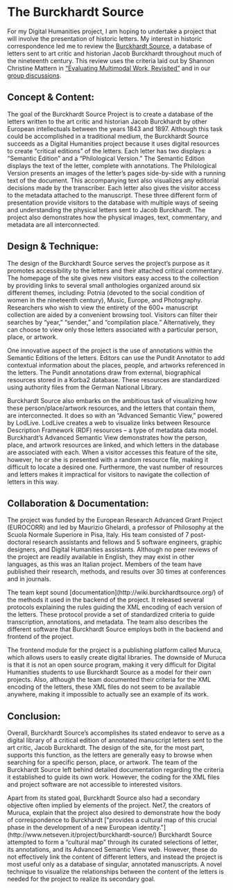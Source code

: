 <h1>The Burckhardt Source</h1>

For my Digital Humanities project, I am hoping to undertake a project that will involve the presentation of historic letters. My interest in historic correspondence led me to review the [Burckhardt Source](http://burckhardtsource.org/), a database of letters sent to art critic and historian Jacob Burckhardt throughout much of the nineteenth century. This review uses the criteria laid out by Shannon Christine Mattern in [“Evaluating Multimodal Work, Revisited”](http://journalofdigitalhumanities.org/1-4/evaluating-multimodal-work-revisited-by-shannon-mattern/) and in our [group discussions](https://github.com/jacobheil/IDPT-19916-01/tree/master/evaluation-list).

<h2>Concept & Content:</h2>  
<p>The goal of the Burckhardt Source Project is to create a database of the letters written to the art critic and historian Jacob Burckhardt by other European intellectuals between the years 1843 and 1897. Although this task could be accomplished in a traditional medium, the Burckhardt Source succeeds as a Digital Humanities project because it uses digital resources to create “critical editions” of the letters. Each letter has two displays: a “Semantic Edition” and a “Philological Version.” The Semantic Edition displays the text of the letter, complete with annotations. The Philological Version presents an images of the letter’s pages side-by-side with a running text of the document. This accompanying text also visualizes any editorial decisions made by the transcriber. Each letter also gives the visitor access to the metadata attached to the manuscript. These three different form of presentation provide visitors to the database with multiple ways of seeing and understanding the physical letters sent to Jacob Burckhardt. The project also demonstrates how the physical images, text, commentary, and metadata are all interconnected.</p>

<h2>Design & Technique:</h2>  
<p>The design of the Burckhardt Source serves the project’s purpose as it promotes accessibility to the letters and their attached critical commentary. The homepage of the site gives new visitors easy access to the collection by providing links to several small anthologies organized around six different themes, including: Potnia (devoted to the social condition of women in the nineteenth century), Music, Europe, and Photography. Researchers who wish to view the entirety of the 600+ manuscript collection are aided by a convenient browsing tool. Visitors can filter their searches by “year,” “sender,” and “compilation place.” Alternatively, they can choose to view only those letters associated with a particular person, place, or artwork.</p>  
<p>One innovative aspect of the project is the use of annotations within the Semantic Editions of the letters. Editors can use the Pundit Annotator to add contextual information about the places, people, and artworks referenced in the letters. The Pundit annotations draw from external, biographical resources stored in a Korba2 database. These resources are standardized using authority files from the German National Library.</p>
<p>Burckhardt Source also embarks on the ambitious task of visualizing how these person/place/artwork resources, and the letters that contain them, are interconnected. It does so with an “Advanced Semantic View,” powered by LodLive. LodLive creates a web to visualize links between Resource Description Framework (RDF) resources – a type of metadata data model. Burckhardt’s Advanced Semantic View demonstrates how the person, place, and artwork resources are linked, and which letters in the database are associated with each. When a visitor accesses this feature of the site, however, he or she is presented with a random resource file, making it difficult to locate a desired one. Furthermore, the vast number of resources and letters makes it impractical for visitors to navigate the collection of letters in this way.</p>

<h2>Collaboration & Documentation:</h2>  
<p>The project was funded by the European Research Advanced Grant Project (EUROCORR) and led by Maurizio Ghelardi, a professor of Philosophy at the Scuola Normale Superiore in Pisa, Italy. His team consisted of 7 post-doctoral research assistants and fellows and 5 software engineers, graphic designers, and Digital Humanities assistants. Although no peer reviews of the project are readily available in English, they may exist in other languages, as this was an Italian project. Members of the team have published their research, methods, and results over 30 times at conferences and in journals.</p>  
The team kept sound [documentation](http://wiki.burckhardtsource.org/) of the methods it used in the backend of the project. It released several protocols explaining the rules guiding the XML encoding of each version of the letters. These protocol provide a set of standardized criteria to guide transcription, annotations, and metadata. The team also describes the different software that Burckhardt Source employs both in the backend and frontend of the project.</p>  
<p>The frontend module for the project is a publishing platform called Muruca, which allows users to easily create digital libraries. The downside of Muruca is that it is not an open source program, making it very difficult for Digital Humanities students to use Burckhardt Source as a model for their own projects. Also, although the team documented their criteria for the XML encoding of the letters, these XML files do not seem to be available anywhere, making it impossible to actually see an example of its work.</p>    

<h2>Conclusion:</h2>  
<p>Overall, Burckhardt Source’s accomplishes its stated endeavor to serve as a digital library of a critical edition of annotated manuscript letters sent to the art critic, Jacob Burckhardt. The design of the site, for the most part, supports this function, as the letters are generally easy to browse when searching for a specific person, place, or artwork. The team of the Burckhardt Source left behind detailed documentation regarding the criteria it established to guide its own work. However, the coding for the XML files and project software are not accessible to interested visitors.</p>  
Apart from its stated goal, Burckhardt Source also had a secondary objective often implied by elements of the project. Net7, the creators of Muruca, explain that the project also desired to demonstrate how the body of correspondence to Burckhardt ["provides a cultural map of this crucial phase in the development of a new European identity."](http://www.netseven.it/project/burckhardt-source/) Burckhardt Source attempted to form a “cultural map” through its curated selections of letter, its annotations, and its Advanced Semantic View web. However, these do not effectively link the content of different letters, and instead the project is most useful only as a database of singular, annotated manuscripts. A novel technique to visualize the relationships between the content of the letters is needed for the project to realize its secondary goal.</p>   
